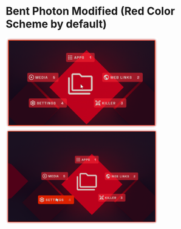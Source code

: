 # Bent Photon Modified (Red Color Scheme by default)
<img src="https://raw.githubusercontent.com/reassDev/Kando-Theme/refs/heads/main/theme_showcase1.png" width="400"></img>
<img src="https://raw.githubusercontent.com/reassDev/Kando-Theme/refs/heads/main/theme_showcase2.png" width="400"></img>
